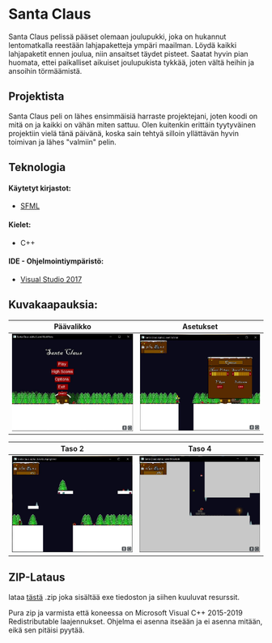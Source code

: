 # Santa Claus
Santa Claus pelissä pääset olemaan joulupukki, joka on hukannut lentomatkalla reestään lahjapaketteja ympäri maailman. 
Löydä kaikki lahjapaketit ennen joulua, niin ansaitset täydet pisteet. Saatat hyvin pian huomata, ettei paikalliset aikuiset joulupukista tykkää, joten vältä heihin ja ansoihin törmäämistä.

## Projektista
Santa Claus peli on lähes ensimmäisiä harraste projektejani, joten koodi on mitä on ja kaikki on vähän miten sattuu. 
Olen kuitenkin erittäin tyytyväinen projektiin vielä tänä päivänä, koska sain tehtyä silloin yllättävän hyvin toimivan ja lähes "valmiin" pelin.

## Teknologia
#### Käytetyt kirjastot:
- [SFML](https://www.sfml-dev.org)

#### Kielet:
- C++

#### IDE - Ohjelmointiympäristö:
- [Visual Studio 2017](https://visualstudio.microsoft.com)

## Kuvakaapauksia:
| Päävalikko | Asetukset |
| --- | --- |
| <img src="screenshots/santa_1.JPG" alt="Päävalikko" title="Päävalikko"> | <img src="screenshots/santa_2.JPG" alt="Erillaisia asetuksia, joita voi muokata" title="Asetukset"> |

| Taso 2 | Taso 4 |
| --- | --- |
| <img src="screenshots/santa_3.JPG" alt="Kuva tasosta 2, jossa näkyy joulupukki ja vihollinen" title="Joulupukki ja vihollinen"> | <img src="screenshots/santa_4.JPG" alt="Tason 4 luolasto" title="Tason 4 luolasto"> |

## ZIP-Lataus
lataa [tästä](https://users.metropolia.fi/~leevikos/downloads/SantaClaus%20-%202017.zip) .zip joka sisältää exe tiedoston ja siihen kuuluvat resurssit.


Pura zip ja varmista että koneessa on Microsoft Visual C++ 2015-2019 Redistributable laajennukset. Ohjelma ei asenna itseään ja ei asenna mitään, eikä sen pitäisi pyytää.
